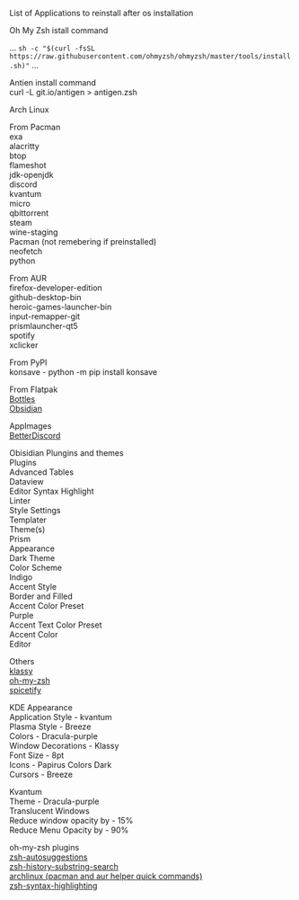 List of Applications to reinstall after os installation

Oh My Zsh istall command   

...
`sh -c "$(curl -fsSL https://raw.githubusercontent.com/ohmyzsh/ohmyzsh/master/tools/install.sh)"`
...

Antien install command   
curl -L git.io/antigen > antigen.zsh

Arch Linux
   

From Pacman   
  exa   
  alacritty   
  btop   
  flameshot   
  jdk-openjdk   
  discord   
  kvantum   
  micro   
  qbittorrent   
  steam   
  wine-staging   
Pacman (not remebering if preinstalled)   
  neofetch   
  python
   
   
From AUR   
  firefox-developer-edition   
  github-desktop-bin   
  heroic-games-launcher-bin   
  input-remapper-git   
  prismlauncher-qt5   
  spotify   
  xclicker   
   

From PyPI   
  konsave - python -m pip install konsave   
   
   
From Flatpak   
  [Bottles](https://flathub.org/apps/details/com.usebottles.bottles)   
  [Obsidian](https://flathub.org/apps/details/md.obsidian.Obsidian)   
   
   
AppImages   
  [BetterDiscord](https://betterdiscord.app/)   
   
   
Obisidian Plungins and themes   
  Plugins   
    Advanced Tables   
    Dataview   
    Editor Syntax Highlight   
    Linter   
    Style Settings   
    Templater   
  Theme(s)   
    Prism   
      Appearance   
        Dark Theme   
          Color Scheme   
            Indigo   
          Accent Style   
            Border and Filled   
          Accent Color Preset   
            Purple   
          Accent Text Color Preset   
            Accent Color   
      Editor   
   

Others   
  [klassy](https://github.com/paulmcauley/klassy)   
  [oh-my-zsh](https://ohmyz.sh/)   
  [spicetify](https://spicetify.app/)   
   

KDE Appearance   
  Application Style - kvantum   
  Plasma Style - Breeze   
  Colors - Dracula-purple   
  Window Decorations - Klassy   
  Font Size - 8pt   
  Icons - Papirus Colors Dark   
  Cursors - Breeze   
   

Kvantum   
  Theme - Dracula-purple   
  Translucent Windows   
  	Reduce window opacity by - 15%   
  	Reduce Menu Opacity by - 90%   
   

oh-my-zsh plugins   
  [zsh-autosuggestions](https://github.com/zsh-users/zsh-autosuggestions/blob/master/INSTALL.md)   
  [zsh-history-substring-search](https://github.com/zsh-users/zsh-history-substring-search)   
  [archlinux (pacman and aur helper quick commands)](https://github.com/ohmyzsh/ohmyzsh/tree/master/plugins/archlinux)   
  [zsh-syntax-highlighting](https://github.com/zsh-users/zsh-syntax-highlighting/blob/master/INSTALL.md)   
